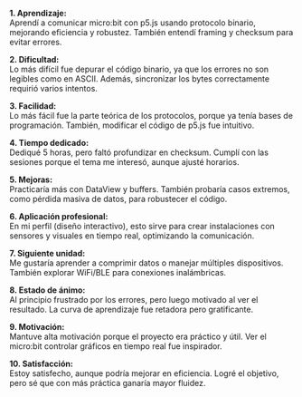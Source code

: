 **1. Aprendizaje:**  
Aprendí a comunicar micro:bit con p5.js usando protocolo binario, mejorando eficiencia y robustez. También entendí framing y checksum para evitar errores.  

**2. Dificultad:**  
Lo más difícil fue depurar el código binario, ya que los errores no son legibles como en ASCII. Además, sincronizar los bytes correctamente requirió varios intentos.  

**3. Facilidad:**  
Lo más fácil fue la parte teórica de los protocolos, porque ya tenía bases de programación. También, modificar el código de p5.js fue intuitivo.  

**4. Tiempo dedicado:**  
Dediqué 5 horas, pero faltó profundizar en checksum. Cumplí con las sesiones porque el tema me interesó, aunque ajusté horarios.  

**5. Mejoras:**  
Practicaría más con DataView y buffers. También probaría casos extremos, como pérdida masiva de datos, para robustecer el código.  

**6. Aplicación profesional:**  
En mi perfil (diseño interactivo), esto sirve para crear instalaciones con sensores y visuales en tiempo real, optimizando la comunicación.  

**7. Siguiente unidad:**  
Me gustaría aprender a comprimir datos o manejar múltiples dispositivos. También explorar WiFi/BLE para conexiones inalámbricas.  

**8. Estado de ánimo:**  
Al principio frustrado por los errores, pero luego motivado al ver el resultado. La curva de aprendizaje fue retadora pero gratificante.  

**9. Motivación:**  
Mantuve alta motivación porque el proyecto era práctico y útil. Ver el micro:bit controlar gráficos en tiempo real fue inspirador.  

**10. Satisfacción:**  
Estoy satisfecho, aunque podría mejorar en eficiencia. Logré el objetivo, pero sé que con más práctica ganaría mayor fluidez.
